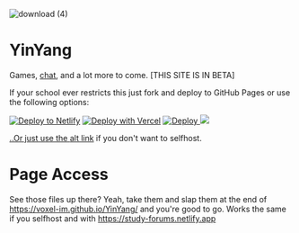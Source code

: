   ![download (4)](https://github.com/glorbatron/YinYang/assets/164063937/ff924f27-c381-4dce-abc7-f5131c017f54)

# YinYang


Games, [chat](https://voxel-im.github.io/YinYang/discord.html), and a lot more to come. [THIS SITE IS IN BETA]

If your school ever restricts this just fork and deploy to GitHub Pages or use the following options:

<a href="https://app.netlify.com/start/deploy?repository=https://github.com/voxel-im/YinYang"><img src="https://www.netlify.com/img/deploy/button.svg" alt="Deploy to Netlify"></a>
<a href="https://vercel.com/new/clone?repository-url=https%3A%2F%2Fgithub.com%2Fvoxel-im%2FYinYang"><img src="https://vercel.com/button" alt="Deploy with Vercel"/></a>
<a href="https://heroku.com/deploy?template=https://github.com/voxel-im/YinYang">
  <img src="https://www.herokucdn.com/deploy/button.svg" alt="Deploy">
<a href="https://deploy.cyclic.sh/voxel-im/YinYang/">
    <img src="https://deploy.cyclic.sh/button.svg" />
<a href="https://render.com/deploy?repo=https://github.com/voxel-im/YinYang/">


..Or just use the [alt link](https://study-forums.netlify.app) if you don't want to selfhost.

# Page Access

See those files up there? Yeah, take them and slap them at the end of https://voxel-im.github.io/YinYang/ and you're good to go.
Works the same if you selfhost and with https://study-forums.netlify.app
